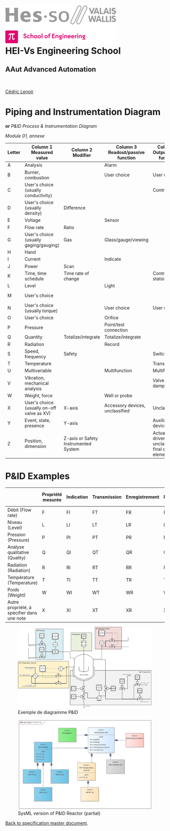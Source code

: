 <h1 align="left">
  <br>
  <img src="./img/hei-en.png" alt="HEI-Vs Logo" width="350">
  <br>
  HEI-Vs Engineering School <h2>AAut Advanced Automation</h2>
  <br>
</h1>

[Cédric Lenoir](mailto:cedric.lenoir@hevs.ch)

# Piping and Instrumentation Diagram
**or** *P&ID Process & Instrumentation Diagram*

*Module 01, annexe*

|Letter|Column 1 Measured value|Column 2 Modifier|Column 3 Readout/passive function|Column 4 Output/active function|Column 5 Function modifier|
|------|-----------------------|-----------------|---------------------------------|-------------------------------|--------------------------|
|A|Analysis||Alarm|| |
|B|Burner, combustion||User choice|User choice|User choice|
|C|User's choice (usually conductivity)|||Control|Close|
|D|User's choice (usually density)|Difference|||Deviation|
|E|Voltage||Sensor|||
|F|Flow rate|Ratio||||
|G|User's choice (usually gaging/gauging)|Gas|Glass/gauge/viewing|||
|H|Hand||||High|
|I|Current||Indicate|||
|J|Power|Scan||||
|K|Time, time schedule|Time rate of change||Control station||
|L|Level||Light||Low|
|M|User's choice||||Middle / intermediate|
|N|User's choice (usually torque)||User choice|User choice|User choice|
|O|User's choice||Orifice||Open|
|P|Pressure||Point/test connection|||
|Q|Quantity|Totalize/integrate|Totalize/integrate|||
|R|Radiation||Record||Run|
|S|Speed, frequency|Safety||Switch|Stop|
|T|Temperature|||Transmit||
|U|Multivariable||Multifunction|Multifunction||
|V|Vibration, mechanical analysis|||Valve or damper||
|W|Weight, force||Well or probe|||
|X|User's choice (usually on-off valve as XV)|X-axis|Accessory devices, unclassified|Unclassified|Unclassified|
|Y|Event, state, presence|Y-axis||Auxiliary devices||
|Z|Position, dimension|Z-axis or Safety Instrumented System||Actuator, driver or unclassified final control element||

#	P&ID Examples
| |Propriété mesurée|Indication|Transmission|Enregistrement|Régulation|Indication et régulation|Enregistrement et régulation|
|-|-----------------|----------|------------|--------------|----------|------------------------|----------------------------|
|Débit (Flow rate)|F|FI|FT|FR|FC|FIC|FRC|
|Niveau (Level)|L|LI|LT|LR|LC|LIC|LRC|
|Pression (Pressure)|P|PI|PT|PR|PC|PIC|PRC|
|Analyse qualitative (Quality)|Q|QI|QT|QR|QC|QIC|QRC|
|Radiation (Radiation)|R|RI|RT|RR|RC|RIC|RRC|
|Température (Temperature)|T|TI|TT|TR|TC|TIC|TRC|
|Poids (Weight)|W|WI|WT|WR|WC|WIC|WRC|
|Autre propriété, à spécifier dans une note|X|XI|XT|XR|XC|XIC|XRC|

<figure>
  <img src="./img/Example of P&ID Diagram.png"
     alt="Image lost: Example of P&ID Diagram.png">
  <figcaption>Exemple de diagramme P&ID</figcaption>
</figure>

<figure>
  <img src="./img/SysML version of P&ID Reactor (partial).png"
     alt="Image lost: SysML version of P&ID Reactor (partial).png">
  <figcaption>SysML version of P&ID Reactor (partial)</figcaption>
</figure>

[Back to specification master document](./01%20S6%20Module%20Specification.md).
